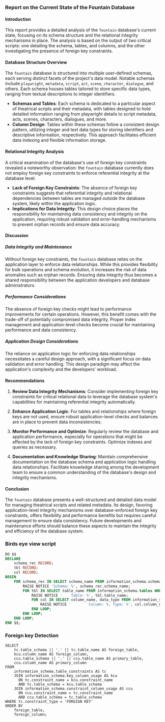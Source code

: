 ### Report on the Current State of the Fountain Database

#### Introduction
This report provides a detailed analysis of the `fountain` database's current state, focusing on its schema structure and the relational integrity mechanisms in place. The analysis is based on the output of two critical scripts: one detailing the schema, tables, and columns, and the other investigating the presence of foreign key constraints.

#### Database Structure Overview
The `fountain` database is structured into multiple user-defined schemas, each serving distinct facets of the project's data model. Notable schemas include `playwright`, `metadata`, `script`, `act`, `scene`, `character`, `dialogue`, and others. Each schema houses tables tailored to store specific data types, ranging from textual descriptions to integer identifiers.

- **Schemas and Tables**: Each schema is dedicated to a particular aspect of theatrical scripts and their metadata, with tables designed to hold detailed information ranging from playwright details to script metadata, acts, scenes, characters, dialogues, and more.
- **Column Design**: Tables within these schemas follow a consistent design pattern, utilizing integer and text data types for storing identifiers and descriptive information, respectively. This approach facilitates efficient data indexing and flexible information storage.

#### Relational Integrity Analysis
A critical examination of the database's use of foreign key constraints revealed a noteworthy observation: the `fountain` database currently does not employ foreign key constraints to enforce referential integrity at the database level.

- **Lack of Foreign Key Constraints**: The absence of foreign key constraints suggests that referential integrity and relational dependencies between tables are managed outside the database system, likely within the application logic.
- **Implications for Data Integrity**: This design choice places the responsibility for maintaining data consistency and integrity on the application, requiring robust validation and error-handling mechanisms to prevent orphan records and ensure data accuracy.

#### Discussion

##### Data Integrity and Maintenance
Without foreign key constraints, the `fountain` database relies on the application layer to enforce data relationships. While this provides flexibility for bulk operations and schema evolution, it increases the risk of data anomalies such as orphan records. Ensuring data integrity thus becomes a shared responsibility between the application developers and database administrators.

##### Performance Considerations
The absence of foreign key checks might lead to performance improvements for certain operations. However, this benefit comes with the trade-off of potentially compromised data integrity. Proper index management and application-level checks become crucial for maintaining performance and data consistency.

##### Application Design Considerations
The reliance on application logic for enforcing data relationships necessitates a careful design approach, with a significant focus on data validation and error handling. This design paradigm may affect the application's complexity and the developers' workload.

#### Recommendations

1. **Review Data Integrity Mechanisms**: Consider implementing foreign key constraints for critical relational data to leverage the database system's capabilities for maintaining referential integrity automatically.

2. **Enhance Application Logic**: For tables and relationships where foreign keys are not used, ensure robust application-level checks and balances are in place to prevent data inconsistencies.

3. **Monitor Performance and Optimize**: Regularly review the database and application performance, especially for operations that might be affected by the lack of foreign key constraints. Optimize indexes and queries as necessary.

4. **Documentation and Knowledge Sharing**: Maintain comprehensive documentation on the database schema and application logic handling data relationships. Facilitate knowledge sharing among the development team to ensure a common understanding of the database's design and integrity mechanisms.

#### Conclusion
The `fountain` database presents a well-structured and detailed data model for managing theatrical scripts and related metadata. Its design, favoring application-level integrity mechanisms over database-enforced foreign key constraints, offers flexibility and performance benefits but requires careful management to ensure data consistency. Future developments and maintenance efforts should balance these aspects to maintain the integrity and efficiency of the database system.

 ### Birds eye view script

```sql
DO $$
DECLARE
    schema_rec RECORD;
    tbl RECORD;
    col RECORD;
BEGIN
    FOR schema_rec IN SELECT schema_name FROM information_schema.schemata WHERE schema_name NOT IN ('public', 'information_schema', 'pg_catalog') LOOP
        RAISE NOTICE 'Schema: %', schema_rec.schema_name;
        FOR tbl IN SELECT table_name FROM information_schema.tables WHERE table_schema = schema_rec.schema_name ORDER BY table_name LOOP
            RAISE NOTICE '    Table: %', tbl.table_name;
            FOR col IN SELECT column_name, data_type FROM information_schema.columns WHERE table_schema = schema_rec.schema_name AND table_name = tbl.table_name ORDER BY ordinal_position LOOP
                RAISE NOTICE '        Column: %, Type: %', col.column_name, col.data_type;
            END LOOP;
        END LOOP;
    END LOOP;
END $$;
```
### Foreign key Detection
```
SELECT
    tc.table_schema || '.' || tc.table_name AS foreign_table,
    kcu.column_name AS foreign_column,
    ccu.table_schema || '.' || ccu.table_name AS primary_table,
    ccu.column_name AS primary_column
FROM
    information_schema.table_constraints AS tc
    JOIN information_schema.key_column_usage AS kcu
      ON tc.constraint_name = kcu.constraint_name
      AND tc.table_schema = kcu.table_schema
    JOIN information_schema.constraint_column_usage AS ccu
      ON ccu.constraint_name = tc.constraint_name
      AND ccu.table_schema = tc.table_schema
WHERE tc.constraint_type = 'FOREIGN KEY'
ORDER BY
    foreign_table,
    foreign_column;
```


